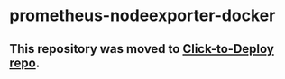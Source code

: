 prometheus-nodeexporter-docker
============

## This repository was moved to [Click-to-Deploy repo](https://github.com/GoogleCloudPlatform/click-to-deploy/tree/master/docker/prometheus-nodeexporter).
